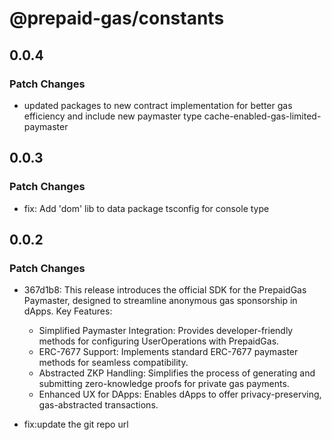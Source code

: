 # @prepaid-gas/constants

## 0.0.4

### Patch Changes

- updated packages to new contract implementation for better gas efficiency and include new paymaster type cache-enabled-gas-limited-paymaster

## 0.0.3

### Patch Changes

- fix: Add 'dom' lib to data package tsconfig for console type

## 0.0.2

### Patch Changes

- 367d1b8: This release introduces the official SDK for the PrepaidGas Paymaster, designed to streamline anonymous gas sponsorship in dApps.
  Key Features:
  - Simplified Paymaster Integration: Provides developer-friendly methods for configuring UserOperations with PrepaidGas.
  - ERC-7677 Support: Implements standard ERC-7677 paymaster methods for seamless compatibility.
  - Abstracted ZKP Handling: Simplifies the process of generating and submitting zero-knowledge proofs for private gas payments.
  - Enhanced UX for DApps: Enables dApps to offer privacy-preserving, gas-abstracted transactions.

- fix:update the git repo url

